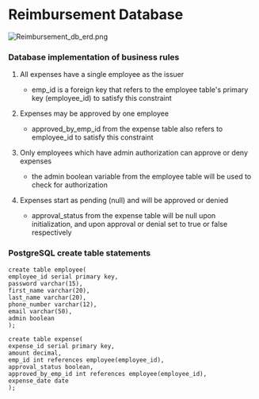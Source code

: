 # Reimbursement Database
![Reimbursement_db_erd.png](https://i.imgur.com/Wj9byCy.png)

### Database implementation of business rules

1. All expenses have a single employee as the issuer
   * emp_id is a  foreign key that refers to the employee table's primary key (employee_id) to satisfy this constraint
  

2. Expenses may be approved by one employee
   * approved_by_emp_id from the expense table also refers to employee_id to satisfy this constraint
  

3. Only employees which have admin authorization can approve or deny expenses
   * the admin boolean variable from the employee table will be used to check for authorization


4. Expenses start as pending (null) and will be approved or denied 
   * approval_status from the expense table will be null upon initialization, and upon approval or denial set to true or false respectively 

### PostgreSQL create table statements

~~~postgresql 
create table employee(
employee_id serial primary key, 
password varchar(15),
first_name varchar(20),
last_name varchar(20),
phone_number varchar(12), 
email varchar(50),
admin boolean
);

create table expense(
expense_id serial primary key,
amount decimal,
emp_id int references employee(employee_id),
approval_status boolean,
approved_by_emp_id int references employee(employee_id),
expense_date date
);
~~~
